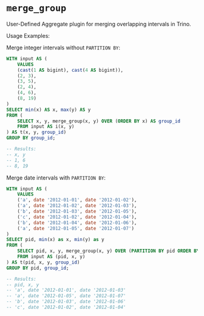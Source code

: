 # `merge_group`

User-Defined Aggregate plugin for merging overlapping intervals in Trino.

Usage Examples:

Merge integer intervals without `PARTITION BY`:

```sql
WITH input AS (
    VALUES
    (cast(1 AS bigint), cast(4 AS bigint)),
    (2, 3),
    (3, 5),
    (2, 4),
    (4, 6),
    (8, 19)
)
SELECT min(x) AS x, max(y) AS y
FROM (
    SELECT x, y, merge_group(x, y) OVER (ORDER BY x) AS group_id
    FROM input AS i(x, y)
) AS t(x, y, group_id)
GROUP BY group_id;

-- Results:
-- x, y
-- 1, 6
-- 8, 19
```

Merge date intervals with `PARTITION BY`:

```sql
WITH input AS (
    VALUES
    ('a', date '2012-01-01', date '2012-01-02'),
    ('a', date '2012-01-02', date '2012-01-03'),
    ('b', date '2012-01-03', date '2012-01-05'),
    ('c', date '2012-01-02', date '2012-01-04'),
    ('b', date '2012-01-04', date '2012-01-06'),
    ('a', date '2012-01-05', date '2012-01-07')
)
SELECT pid, min(x) as x, min(y) as y
FROM (
    SELECT pid, x, y, merge_group(x, y) OVER (PARTITION BY pid ORDER BY x) AS group_id
    FROM input AS (pid, x, y)
) AS t(pid, x, y, group_id)
GROUP BY pid, group_id;

-- Results:
-- pid, x, y
-- 'a', date '2012-01-01', date '2012-01-03'
-- 'a', date '2012-01-05', date '2012-01-07'
-- 'b', date '2012-01-03', date '2012-01-06'
-- 'c', date '2012-01-02', date '2012-01-04'
```
